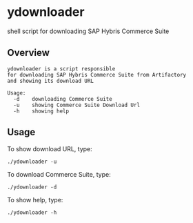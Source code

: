 # ydownloader
shell script for downloading SAP Hybris Commerce Suite

Overview
--------

```
ydownloader is a script responsible
for downloading SAP Hybris Commerce Suite from Artifactory
and showing its download URL

Usage:
  -d    downloading Commerce Suite
  -u    showing Commerce Suite Download Url
  -h    showing help
```

Usage
-----

To show download URL, type:

```shell
./ydownloader -u
```

To download Commerce Suite, type:

```shell
./ydownloader -d
```

To show help, type:

```
./ydownloader -h
```

